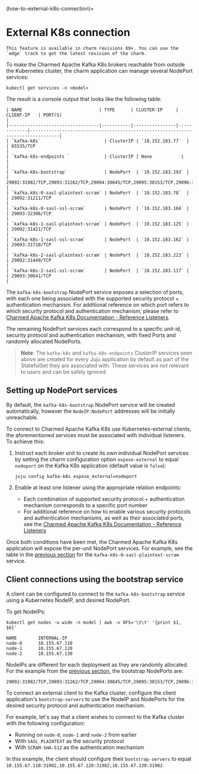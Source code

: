 (how-to-external-k8s-connection)=
# External K8s connection

```{note}
This feature is available in charm revisions 69+. You can use the `edge` track to get the latest revision of the charm.
```

To make the Charmed Apache Kafka K8s brokers reachable from outside the Kubernetes cluster, the charm application can manage several NodePort services:

```shell
kubectl get services -n <model>
```

The result is a console output that looks like the following table:

```text
| NAME                             | TYPE      | CLUSTER-IP     | CLIENT-IP   | PORT(S)                                                                         |
|----------------------------------|-----------|----------------|-------------|---------------------------------------------------------------------------------|
| `kafka-k8s`                        | ClusterIP | `10.152.183.77`  |             | 65535/TCP                                                                       |
| `kafka-k8s-endpoints `             | ClusterIP | None           |             |                                                                                 |
| `kafka-k8s-bootstrap`              | NodePort  | `10.152.183.193` |             | 29092:31982/TCP,29093:31262/TCP,29094:30845/TCP,29095:30153/TCP,29096:32601/TCP |
| `kafka-k8s-0-sasl-plaintext-scram` | NodePort  | `10.152.183.78`  |             | 29092:31211/TCP                                                                 |
| `kafka-k8s-0-sasl-ssl-scram`       | NodePort  | `10.152.183.104` |             | 29093:32306/TCP                                                                 |
| `kafka-k8s-1-sasl-plaintext-scram` | NodePort  | `10.152.183.125` |             | 29092:31421/TCP                                                                 |
| `kafka-k8s-1-sasl-ssl-scram`       | NodePort  | `10.152.183.162` |             | 29093:31710/TCP                                                                 |
| `kafka-k8s-2-sasl-plaintext-scram` | NodePort  | `10.152.183.223` |             | 29092:31449/TCP                                                                 |
| `kafka-k8s-2-sasl-ssl-scram`       | NodePort  | `10.152.183.117` |             | 29093:30641/TCP                                                                 |
```

The `kafka-k8s-bootstrap` NodePort service exposes a selection of ports, with each one being associated with the supported security protocol + authentication mechanism. For additional reference on which port refers to which security protocol and authentication mechanism, please refer to [Charmed Apache Kafka K8s Documentation - Reference Listeners](reference-broker-listeners).

The remaining NodePort services each correspond to a specific unit-id, security protocol and authentication mechanism, with fixed Ports and randomly allocated NodePorts.

> **Note**: The `kafka-k8s` and `kafka-k8s-endpoints` ClusterIP services seen above are created for every Juju application by default as part of the StatefulSet they are associated with. These services are not relevant to users and can be safely ignored.

## Setting up NodePort services

By default, the `kafka-k8s-bootstrap` NodePort service will be created automatically, however the `NodeIP:NodePort` addresses will be initially unreachable.

To connect to Charmed Apache Kafka K8s use Kubernetes-external clients, the aforementioned services must be associated with individual listeners. To achieve this:

1. Instruct each broker unit to create its own individual NodePort services by setting the charm configuration option `expose-external` to equal `nodeport` on the Kafka K8s application (default value is `false`):

    ```shell
    juju config kafka-k8s expose_external=nodeport
    ```

2. Enable at least one listener using the appropriate relation endpoints:
    - Each combination of supported security protocol + authentication mechanism corresponds to a specific port number
    - For additional reference on how to enable various security protocols and authentication mechanisms, as well as their associated ports, see the [Charmed Apache Kafka K8s Documentation - Reference Listeners](reference-broker-listeners)

Once both conditions have been met, the Charmed Apache Kafka K8s application will expose the per-unit NodePort services. For example, see the table in the [previous section](#external-k8s-connection) for the `kafka-k8s-0-sasl-plaintext-scram` service.

## Client connections using the bootstrap service

A client can be configured to connect to the `kafka-k8s-bootstrap` service using a Kubernetes NodeIP, and desired NodePort.

To get NodeIPs:

```shell
kubectl get nodes -o wide -n model | awk -v OFS='\t\t' '{print $1, $6}'
```

```text
NAME        INTERNAL-IP
node-0      10.155.67.110
node-1      10.155.67.120
node-2      10.155.67.130
```

NodeIPs are different for each deployment as they are randomly allocated.
For the example from the [previous section](#external-k8s-connection), the bootstrap NodePorts are:

```shell
29092:31982/TCP,29093:31262/TCP,29094:30845/TCP,29095:30153/TCP,29096:32601/TCP
```

To connect an external client to the Kafka cluster, configure the client application's `bootstrap-servers` to use the NodeIP and NodePorts for the desired security protocol and authentication mechanism.

For example, let's say that a client wishes to connect to the Kafka cluster with the following configuration:
- Running on `node-0`, `node-1` and `node-2` from earlier
- With `SASL_PLAINTEXT` as the  security protocol
- With `SCRAM-SHA-512` as the authentication mechanism

In this example, the client should configure their `bootstrap-servers` to equal `10.155.67.110:31982,10.155.67.120:31982,10.155.67.130:31982`.
